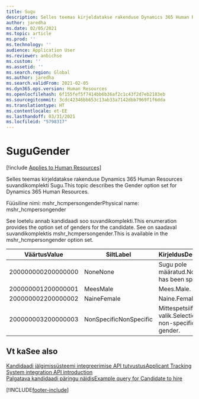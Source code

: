 ```yaml
---
title: Sugu
description: Selles teemas kirjeldatakse rakenduse Dynamics 365 Human Resources suvandikomplekti Sugu.
author: jaredha
ms.date: 02/05/2021
ms.topic: article
ms.prod: ''
ms.technology: ''
audience: Application User
ms.reviewer: anbichse
ms.custom: ''
ms.assetid: ''
ms.search.region: Global
ms.author: jaredha
ms.search.validFrom: 2021-02-05
ms.dyn365.ops.version: Human Resources
ms.openlocfilehash: 6f155fef5f7414bb6b36af2c1c43f2d7eb2183eb
ms.sourcegitcommit: 3cdc42346bb653c13ab33a7142dbb7969f1f6dda
ms.translationtype: HT
ms.contentlocale: et-EE
ms.lasthandoff: 03/31/2021
ms.locfileid: "5798317"
---
```

# <a name="gender"></a><span data-ttu-id="57e38-103">Sugu</span><span class="sxs-lookup"><span data-stu-id="57e38-103">Gender</span></span>

[!include [Applies to Human Resources](../includes/applies-to-hr.md)]

<span data-ttu-id="57e38-104">Selles teemas kirjeldatakse rakenduse Dynamics 365 Human Resources suvandikomplekti Sugu.</span><span class="sxs-lookup"><span data-stu-id="57e38-104">This topic describes the Gender option set for Dynamics 365 Human Resources.</span></span>

<span data-ttu-id="57e38-105">Füüsiline nimi: mshr_hcmpersongender</span><span class="sxs-lookup"><span data-stu-id="57e38-105">Physical name: mshr_hcmpersongender</span></span>

<span data-ttu-id="57e38-106">See loetelu annab kandidaadi soo suvandikomplekti.</span><span class="sxs-lookup"><span data-stu-id="57e38-106">This enumeration provides the option set of genders for the candidate.</span></span> <span data-ttu-id="57e38-107">See on saadaval suvandikomplektis mshr_hcmpersongender.</span><span class="sxs-lookup"><span data-stu-id="57e38-107">This is available in the mshr_hcmpersongender option set.</span></span>

| <span data-ttu-id="57e38-108">Väärtus</span><span class="sxs-lookup"><span data-stu-id="57e38-108">Value</span></span> | <span data-ttu-id="57e38-109">Silt</span><span class="sxs-lookup"><span data-stu-id="57e38-109">Label</span></span> | <span data-ttu-id="57e38-110">Kirjeldus</span><span class="sxs-lookup"><span data-stu-id="57e38-110">Description</span></span> |
| --- | --- | --- |
| <span data-ttu-id="57e38-111">200000000</span><span class="sxs-lookup"><span data-stu-id="57e38-111">200000000</span></span> | <span data-ttu-id="57e38-112">None</span><span class="sxs-lookup"><span data-stu-id="57e38-112">None</span></span> | <span data-ttu-id="57e38-113">Sugu pole määratud.</span><span class="sxs-lookup"><span data-stu-id="57e38-113">No gender has been specified.</span></span> |
| <span data-ttu-id="57e38-114">200000001</span><span class="sxs-lookup"><span data-stu-id="57e38-114">200000001</span></span> | <span data-ttu-id="57e38-115">Mees</span><span class="sxs-lookup"><span data-stu-id="57e38-115">Male</span></span> | <span data-ttu-id="57e38-116">Mees.</span><span class="sxs-lookup"><span data-stu-id="57e38-116">Male.</span></span> |
| <span data-ttu-id="57e38-117">200000002</span><span class="sxs-lookup"><span data-stu-id="57e38-117">200000002</span></span> | <span data-ttu-id="57e38-118">Naine</span><span class="sxs-lookup"><span data-stu-id="57e38-118">Female</span></span> | <span data-ttu-id="57e38-119">Naine.</span><span class="sxs-lookup"><span data-stu-id="57e38-119">Female.</span></span> |
| <span data-ttu-id="57e38-120">200000003</span><span class="sxs-lookup"><span data-stu-id="57e38-120">200000003</span></span> | <span data-ttu-id="57e38-121">NonSpecific</span><span class="sxs-lookup"><span data-stu-id="57e38-121">NonSpecific</span></span> | <span data-ttu-id="57e38-122">Mittespetsiifilise soo valik.</span><span class="sxs-lookup"><span data-stu-id="57e38-122">Selection for a non-specific gender.</span></span> |

## <a name="see-also"></a><span data-ttu-id="57e38-123">Vt ka</span><span class="sxs-lookup"><span data-stu-id="57e38-123">See also</span></span>

[<span data-ttu-id="57e38-124">Kandidaadi jälgimissüsteemi integreerimise API tutvustus</span><span class="sxs-lookup"><span data-stu-id="57e38-124">Applicant Tracking System integration API introduction</span></span>](hr-admin-integration-ats-api-introduction.md)<br>
[<span data-ttu-id="57e38-125">Palgatava kandidaadi päringu näidis</span><span class="sxs-lookup"><span data-stu-id="57e38-125">Example query for Candidate to hire</span></span>](hr-admin-integration-ats-api-candidate-to-hire-example-query.md)


[!INCLUDE[footer-include](../includes/footer-banner.md)]